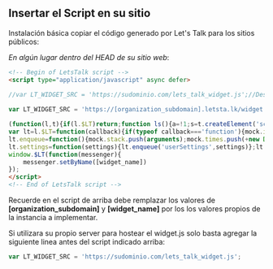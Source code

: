 ## Insertar el Script en su sitio

Instalación básica copiar el código generado por Let's Talk para los sitios públicos:

*En algún lugar dentro del HEAD de su sitio web*:
```html
<!-- Begin of LetsTalk script -->
<script type="application/javascript" async defer>
 
//var LT_WIDGET_SRC = 'https://sudominio.com/lets_talk_widget.js';//Descomentar si el js se encuetra en un servidor externo  

var LT_WIDGET_SRC = 'https://[organization_subdomain].letsta.lk/widget.js';//Comentar si el js se encuetra en nuestro server 

(function(l,t){if(l.$LT)return;function ls(){a=!1;s=t.createElement('script');s.type='text/javascript';s.src=LT_WIDGET_SRC;s.async=!0;s.defer=!0;k=document.getElementsByTagName('script')[0];k.parentNode.insertBefore(s,k)}
var lt=l.$LT=function(callback){if(typeof callback==='function'){mock.initCallBack=callback}}
lt.enqueue=function(){mock.stack.push(arguments);mock.times.push(+new Date)}
lt.settings=function(settings){lt.enqueue('userSettings',settings)};lt.chatMetadata=function(getMetadata){if(typeof getMetadata==='function'){lt.enqueue('metadata',getMetadata())}};lt.setByName=function(name){mock.name=name};var mock=lt._={name:!1,initCallBack:!1,stack:[],times:[+new Date],};if(t.body){ls()}else{if(l.attachEvent){l.attachEvent('onload',ls)}else{l.addEventListener('load',ls,!1)}}})(window,document);
window.$LT(function(messenger){
    messenger.setByName([widget_name])
});
</script>
<!-- End of LetsTalk script -->
```

Recuerde en el script de arriba debe remplazar los valores de
**[organization_subdomain]** y **[widget_name]** por los los valores propios de la instancia a implementar.

Si utilizara su propio server para hostear el widget.js solo basta agregar la siguiente linea antes del script indicado arriba:

```javascript
var LT_WIDGET_SRC = 'https://sudominio.com/lets_talk_widget.js';
```
